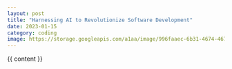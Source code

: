 ```yaml
---
layout: post
title: "Harnessing AI to Revolutionize Software Development"
date: 2023-01-15
category: coding
image: https://storage.googleapis.com/a1aa/image/996faaec-6b31-4674-4673-7e45d85a2f5e.jpg
---
```


{{ content }}
